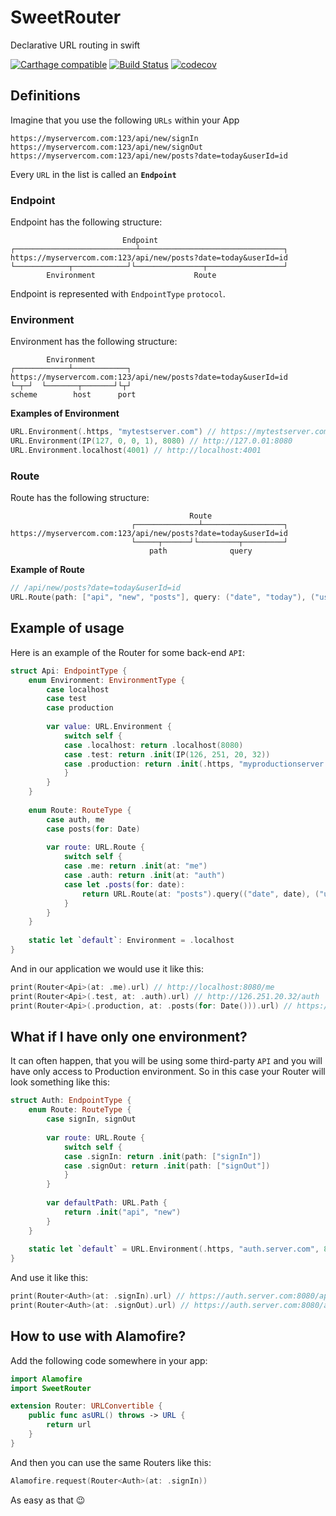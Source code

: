 # SweetRouter
Declarative URL routing in swift

[![Carthage compatible](https://img.shields.io/badge/Carthage-compatible-4BC51D.svg?style=flat)](https://github.com/Carthage/Carthage) 
[![Build Status](https://travis-ci.org/alickbass/SweetRouter.svg?branch=master)](https://travis-ci.org/alickbass/SweetRouter)
[![codecov](https://codecov.io/gh/alickbass/SweetRouter/branch/master/graph/badge.svg)](https://codecov.io/gh/alickbass/SweetRouter)

## Definitions

Imagine that you use the following `URLs` within your App

```
https://myservercom.com:123/api/new/signIn
https://myservercom.com:123/api/new/signOut
https://myservercom.com:123/api/new/posts?date=today&userId=id
```

Every `URL` in the list is called an **`Endpoint`**

### Endpoint

Endpoint has the following structure:

```
                         Endpoint
┌───────────────────────────┴────────────────────────────────┐
https://myservercom.com:123/api/new/posts?date=today&userId=id
└────────────┬────────────┘└───────────────┬─────────────────┘
        Environment                      Route
```

Endpoint is represented with `EndpointType` `protocol`.

### Environment

Environment has the following structure:

```
        Environment
┌────────────┴────────────┐
https://myservercom.com:123/api/new/posts?date=today&userId=id
└─┬─┘  └───────┬───────┘└┬┘
scheme        host      port
```

**Examples of Environment**

```swift
URL.Environment(.https, "mytestserver.com") // https://mytestserver.com
URL.Environment(IP(127, 0, 0, 1), 8080) // http://127.0.01:8080
URL.Environment.localhost(4001) // http://localhost:4001
```

### Route
Route has the following structure:

```
                                        Route
                           ┌──────────────┴──────────────────┐
https://myservercom.com:123/api/new/posts?date=today&userId=id
                           └─────┬──────┘└─────────┬─────────┘
                               path              query
```

**Example of Route**

```swift
// /api/new/posts?date=today&userId=id
URL.Route(path: ["api", "new", "posts"], query: ("date", "today"), ("userId", "id"))
```

## Example of usage

Here is an example of the Router for some back-end `API`:

```swift
struct Api: EndpointType {
    enum Environment: EnvironmentType {
        case localhost
        case test
        case production
        
        var value: URL.Environment {
            switch self {
            case .localhost: return .localhost(8080)
            case .test: return .init(IP(126, 251, 20, 32))
            case .production: return .init(.https, "myproductionserver.com", 3000)
            }
        }
    }
    
    enum Route: RouteType {
        case auth, me
        case posts(for: Date)
        
        var route: URL.Route {
            switch self {
            case .me: return .init(at: "me")
            case .auth: return .init(at: "auth")
            case let .posts(for: date):
                return URL.Route(at: "posts").query(("date", date), ("userId", "someId"))
            }
        }
    }
    
    static let `default`: Environment = .localhost
}
```

And in our application we would use it like this:

```swift
print(Router<Api>(at: .me).url) // http://localhost:8080/me
print(Router<Api>(.test, at: .auth).url) // http://126.251.20.32/auth
print(Router<Api>(.production, at: .posts(for: Date())).url) // https://myproductionserver.com:3000/posts?date=12.04.2017&userId=someId
```

## What if I have only one environment?

It can often happen, that you will be using some third-party `API` and you will have only access to Production environment. So in this case your Router will look something like this:

```swift
struct Auth: EndpointType {
    enum Route: RouteType {
        case signIn, signOut
        
        var route: URL.Route {
            switch self {
            case .signIn: return .init(path: ["signIn"])
            case .signOut: return .init(path: ["signOut"])
            }
        }
            
        var defaultPath: URL.Path {
            return .init("api", "new")
        }
    }
    
    static let `default` = URL.Environment(.https, "auth.server.com", 8080)
}
```

And use it like this:

```swift
print(Router<Auth>(at: .signIn).url) // https://auth.server.com:8080/api/new/signIn
print(Router<Auth>(at: .signOut).url) // https://auth.server.com:8080/api/new/signOut
```

## How to use with Alamofire?

Add the following code somewhere in your app:

```swift
import Alamofire
import SweetRouter

extension Router: URLConvertible {
    public func asURL() throws -> URL {
        return url
    }
}
```

And then you can use the same Routers like this:

```swift
Alamofire.request(Router<Auth>(at: .signIn))
```

As easy as that 😉
